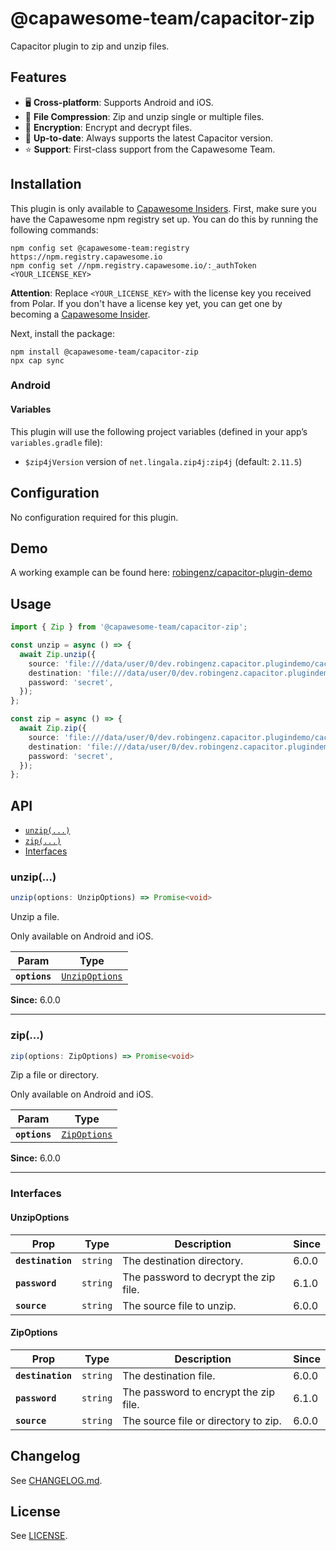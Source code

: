 # @capawesome-team/capacitor-zip

Capacitor plugin to zip and unzip files.

## Features

- 🖥️ **Cross-platform**: Supports Android and iOS.
- 📁 **File Compression**: Zip and unzip single or multiple files.
- 🔑 **Encryption**: Encrypt and decrypt files.
- 🔁 **Up-to-date**: Always supports the latest Capacitor version.
- ⭐️ **Support**: First-class support from the Capawesome Team.

## Installation

This plugin is only available to [Capawesome Insiders](https://capawesome.io/sponsors/insiders/). 
First, make sure you have the Capawesome npm registry set up.
You can do this by running the following commands:

```
npm config set @capawesome-team:registry https://npm.registry.capawesome.io
npm config set //npm.registry.capawesome.io/:_authToken <YOUR_LICENSE_KEY>
```

**Attention**: Replace `<YOUR_LICENSE_KEY>` with the license key you received from Polar. If you don't have a license key yet, you can get one by becoming a [Capawesome Insider](https://capawesome.io/sponsors/insiders/).

Next, install the package:

```
npm install @capawesome-team/capacitor-zip
npx cap sync
```

### Android 

#### Variables

This plugin will use the following project variables (defined in your app’s `variables.gradle` file):

- `$zip4jVersion` version of `net.lingala.zip4j:zip4j` (default: `2.11.5`)

## Configuration

No configuration required for this plugin.

## Demo

A working example can be found here: [robingenz/capacitor-plugin-demo](https://github.com/robingenz/capacitor-plugin-demo)

## Usage

```typescript
import { Zip } from '@capawesome-team/capacitor-zip';

const unzip = async () => {
  await Zip.unzip({
    source: 'file:///data/user/0/dev.robingenz.capacitor.plugindemo/cache/1714900095398.zip',
    destination: 'file:///data/user/0/dev.robingenz.capacitor.plugindemo/cache/1714900095398',
    password: 'secret',
  });
};

const zip = async () => {
  await Zip.zip({
    source: 'file:///data/user/0/dev.robingenz.capacitor.plugindemo/cache/1714900095398',
    destination: 'file:///data/user/0/dev.robingenz.capacitor.plugindemo/cache/1714900095398.zip',
    password: 'secret',
  });
};
```

## API

<docgen-index>

* [`unzip(...)`](#unzip)
* [`zip(...)`](#zip)
* [Interfaces](#interfaces)

</docgen-index>

<docgen-api>
<!--Update the source file JSDoc comments and rerun docgen to update the docs below-->

### unzip(...)

```typescript
unzip(options: UnzipOptions) => Promise<void>
```

Unzip a file.

Only available on Android and iOS.

| Param         | Type                                                  |
| ------------- | ----------------------------------------------------- |
| **`options`** | <code><a href="#unzipoptions">UnzipOptions</a></code> |

**Since:** 6.0.0

--------------------


### zip(...)

```typescript
zip(options: ZipOptions) => Promise<void>
```

Zip a file or directory.

Only available on Android and iOS.

| Param         | Type                                              |
| ------------- | ------------------------------------------------- |
| **`options`** | <code><a href="#zipoptions">ZipOptions</a></code> |

**Since:** 6.0.0

--------------------


### Interfaces


#### UnzipOptions

| Prop              | Type                | Description                           | Since |
| ----------------- | ------------------- | ------------------------------------- | ----- |
| **`destination`** | <code>string</code> | The destination directory.            | 6.0.0 |
| **`password`**    | <code>string</code> | The password to decrypt the zip file. | 6.1.0 |
| **`source`**      | <code>string</code> | The source file to unzip.             | 6.0.0 |


#### ZipOptions

| Prop              | Type                | Description                           | Since |
| ----------------- | ------------------- | ------------------------------------- | ----- |
| **`destination`** | <code>string</code> | The destination file.                 | 6.0.0 |
| **`password`**    | <code>string</code> | The password to encrypt the zip file. | 6.1.0 |
| **`source`**      | <code>string</code> | The source file or directory to zip.  | 6.0.0 |

</docgen-api>

## Changelog

See [CHANGELOG.md](https://github.com/capawesome-team/capacitor-plugins/blob/main/packages/zip/CHANGELOG.md).

## License

See [LICENSE](https://github.com/capawesome-team/capacitor-plugins/blob/main/packages/zip/LICENSE).
